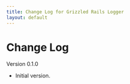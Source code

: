 ```yaml
---
title: Change Log for Grizzled Rails Logger
layout: default
---
```


# Change Log

Version 0.1.0

* Initial version.
